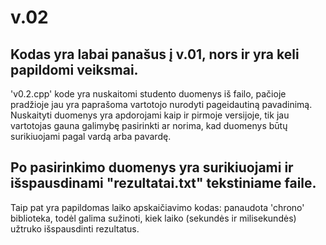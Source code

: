 # v.02

## Kodas yra labai panašus į v.01, nors ir yra keli papildomi veiksmai. 
'v0.2.cpp' kode yra nuskaitomi studento duomenys iš failo, pačioje pradžioje jau yra paprašoma vartotojo nurodyti pageidautiną pavadinimą. Nuskaityti duomenys yra apdorojami kaip ir pirmoje versijoje, tik jau vartotojas gauna galimybę pasirinkti ar norima, kad duomenys būtų surikiuojami pagal vardą arba pavardę. 
## Po pasirinkimo duomenys yra surikiuojami ir išspausdinami "rezultatai.txt" tekstiniame faile.
Taip pat yra papildomas laiko apskaičiavimo kodas: panaudota 'chrono' biblioteka, todėl galima sužinoti, kiek laiko (sekundės ir milisekundės) užtruko išspausdinti rezultatus.
